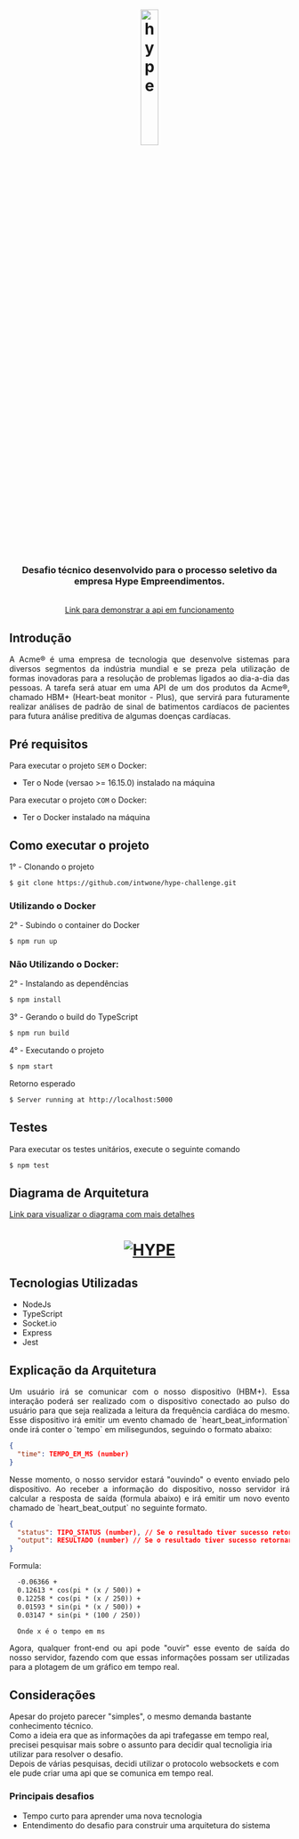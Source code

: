 <h1 align="center">
    <h1 align="center">
      <img src="https://hypeempreendimentos.com.br/_next/image?url=https%3A%2F%2Fhype-cms-bucket.s3.sa-east-1.amazonaws.com%2Flogoescura_b4232a0d5e.webp&w=256&q=75" alt="hype" width="25%"/>
    </h1>
    <h3 align="center">
    Desafio técnico desenvolvido para o processo seletivo da empresa Hype Empreendimentos.
    </h2>
</h1>

<br>

<div align="center">
  <a href="https://drive.google.com/file/d/1YEbMMSm1h5mN_tBhydQfVhe5t0-KN_kY/view?usp=sharing">Link para demonstrar a api em funcionamento</a>
</div>

## Introdução

<div align="justify">
  A Acme® é uma empresa de tecnologia que desenvolve sistemas para diversos segmentos da indústria mundial e se preza pela utilização de formas inovadoras para a resolução de problemas ligados ao dia-a-dia das pessoas.
  A tarefa será atuar em uma API de um dos produtos da Acme®, chamado HBM+ (Heart-beat monitor - Plus), que servirá para futuramente realizar análises de padrão de sinal de batimentos cardíacos de pacientes para futura análise preditiva de algumas doenças cardíacas.
</div>

## Pré requisitos

Para executar o projeto `SEM` o Docker:

- Ter o Node (versao >= 16.15.0) instalado na máquina

Para executar o projeto `COM` o Docker:

- Ter o Docker instalado na máquina

## Como executar o projeto

1° - Clonando o projeto

```bash
$ git clone https://github.com/intwone/hype-challenge.git
```

### Utilizando o Docker

2° - Subindo o container do Docker

```bash
$ npm run up
```

### Não Utilizando o Docker:

2° - Instalando as dependências

```bash
$ npm install
```

3° - Gerando o build do TypeScript

```bash
$ npm run build
```

4° - Executando o projeto

```bash
$ npm start
```

Retorno esperado

```bash
$ Server running at http://localhost:5000
```

## Testes

Para executar os testes unitários, execute o seguinte comando

```bash
$ npm test
```

## Diagrama de Arquitetura

<a href="https://miro.com/welcomeonboard/akFsNVFQNkdqODRaRkxZem55d2MwOEtwR2tsNVdoRnNLWnZzdHRRTGt5T0Fibno4MmFrRFdHZFZjOWVjMVJkZ3wzMDc0NDU3MzU5OTAyNzgwMjE1fDI=?share_link_id=982705160386">Link para visualizar o diagrama com mais detalhes</a>

<h1 align="center">
  <a href="https://ibb.co/HhsNPLd"><img src="https://i.ibb.co/fD58NVv/HYPE.jpg" alt="HYPE" border="0"></a>
</h1>

## Tecnologias Utilizadas

- NodeJs
- TypeScript
- Socket.io
- Express
- Jest

## Explicação da Arquitetura

<div align="justify">
  Um usuário irá se comunicar com o nosso dispositivo (HBM+). Essa interação poderá ser realizado com o dispositivo conectado ao pulso do usuário para que seja realizada a leitura da frequência cardiáca do mesmo.
  Esse dispositivo irá emitir um evento chamado de `heart_beat_information` onde irá conter o `tempo` em milisegundos, seguindo o formato abaixo:
</div>

```json
{
  "time": TEMPO_EM_MS (number)
}
```

<div align="justify">
  Nesse momento, o nosso servidor estará "ouvindo" o evento enviado pelo dispositivo.
  Ao receber a informação do dispositivo, nosso servidor irá calcular a resposta de saída (formula abaixo) e irá emitir um novo evento chamado de `heart_beat_output` no seguinte formato.
</div>

```json
{
  "status": TIPO_STATUS (number), // Se o resultado tiver sucesso retornará 1, senão, retornará 0
  "output": RESULTADO (number) // Se o resultado tiver sucesso retornará o valor do resultado calculado, senão, retornará 0
}
```

Formula:

```txt
  -0.06366 +
  0.12613 * cos(pi * (x / 500)) +
  0.12258 * cos(pi * (x / 250)) +
  0.01593 * sin(pi * (x / 500)) +
  0.03147 * sin(pi * (100 / 250))

  Onde x é o tempo em ms
```

<div align="justify">
  Agora, qualquer front-end ou api pode "ouvir" esse evento de saída do nosso servidor, fazendo com que essas informações possam ser utilizadas para a plotagem de um gráfico em tempo real.
</div>

## Considerações

Apesar do projeto parecer "simples", o mesmo demanda bastante conhecimento técnico.\
Como a ideia era que as informações da api trafegasse em tempo real, precisei pesquisar mais sobre o assunto para decidir qual tecnoligia iria utilizar para resolver o desafio.\
Depois de várias pesquisas, decidi utilizar o protocolo websockets e com ele pude criar uma api que se comunica em tempo real.

### Principais desafios

- Tempo curto para aprender uma nova tecnologia
- Entendimento do desafio para construir uma arquitetura do sistema
